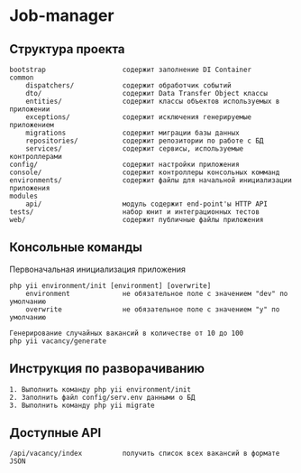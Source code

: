 Job-manager
======================

Структура проекта
-------------------

```
bootstrap                   содержит заполнение DI Container
common
    dispatchers/            содержит обработчик событий
    dto/                    содержит Data Transfer Object классы
    entities/               содержит классы объектов используемых в приложении
    exceptions/             содержит исключения генерируемые приложением
    migrations              содержит миграции базы данных
    repositories/           содержит репозитории по работе с БД
    services/               содержит сервисы, используемые контроллерами
config/                     содержит настройки приложения
console/                    содержит контроллеры консольных комманд
environments/               содержит файлы для начальной инициализации приложения
modules
    api/                    модуль содержит end-point'ы HTTP API
tests/                      набор юнит и интеграционных тестов
web/                        содержит публичные файлы приложения
```

Консольные команды
-------------------

Первоначальная инициализация приложения
```
php yii environment/init [environment] [overwrite]
    environment             не обязательное поле с значением "dev" по умолчанию
    overwrite               не обязательное поле с значением "y" по умолчанию

Генерирование случайных вакансий в количестве от 10 до 100
php yii vacancy/generate
```

Инструкция по разворачиванию
-------------------

```
1. Выполнить команду php yii environment/init
2. Заполнить файл config/serv.env данными о БД
3. Выполнить команду php yii migrate
```

Доступные API
-------------------

```
/api/vacancy/index          получить список всех вакансий в формате JSON
```